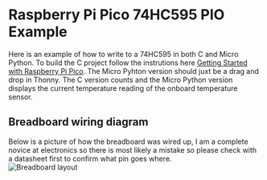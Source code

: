 # Raspberry Pi Pico 74HC595 PIO Example
Here is an example of how to write to a 74HC595 in both C and Micro Python. To build the C project follow the instrutions here [Getting Started with Raspberry Pi Pico](https://datasheets.raspberrypi.com/pico/getting-started-with-pico.pdf). The Micro Pyhton version should juxt be a drag and drop in Thonny. The C version counts and the Micro Python version displays the current temperature reading of the onboard temperature sensor.  

## Breadboard wiring diagram
Below is a picture of how the breadboard was wired up, I am a complete novice at electronics so there is most likely a mistake so please check with a datasheet first to confirm what pin goes where.  
![Breadboard layout](https://user-images.githubusercontent.com/350623/197369650-44acc599-84a8-4ce2-b8cb-4fbec443fb96.png)
